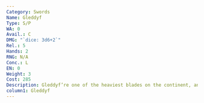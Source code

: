 ```yaml
---
Category: Swords
Name: Gleddyf
Type: S/P
WA: 0
Avail.: C
DMG: "`dice: 3d6+2`"
Rel.: 5
Hands: 2
RNG: N/A
Conc.: L
EN: 0
Weight: 3
Cost: 285
Description: Gleddyf’re one of the heaviest blades on the continent, and one of the thinnest. Heh, all that weight’s centered in the fancy guard and pommel. But it is easy enough to make, so it’s a fine design for the black ones, seein’ as their army keeps expanding.
column1: Gleddyf
---
```

